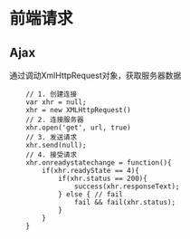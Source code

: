 # 前端请求

## Ajax
通过调动XmlHttpRequest对象，获取服务器数据

        // 1. 创建连接
        var xhr = null;
        xhr = new XMLHttpRequest()
        // 2. 连接服务器
        xhr.open('get', url, true)
        // 3. 发送请求
        xhr.send(null);
        // 4. 接受请求
        xhr.onreadystatechange = function(){
            if(xhr.readyState == 4){
                if(xhr.status == 200){
                    success(xhr.responseText);
                } else { // fail
                    fail && fail(xhr.status);
                }
            }
        }